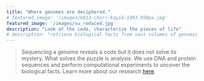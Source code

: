 ```yaml
---
title: "Where genomes are deciphered."
# featured_image: '/images/6813-chorr-kayik-1493-950px.jpg'
featured_image: '/images/su_reduced.jpg'
description: "Look at the code, characterize the pieces of life"
# description: "retrieve biological facts from vast volumes of genomic data"
---
```


> Sequencing a genome reveals a code but it does not solve its mystery. What solves the puzzle is analysis. We use DNA and protein sequences and perform computational experiments to uncover the biological facts. Learn more about our research [here](/research).


